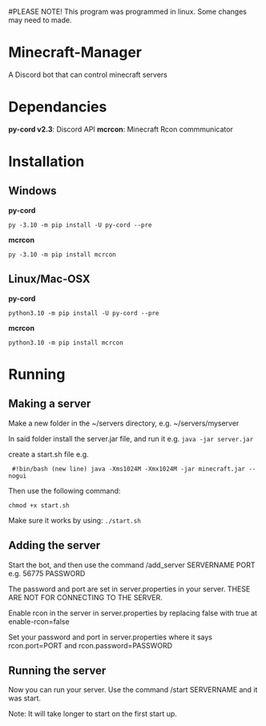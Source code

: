 #PLEASE NOTE!
This program was programmed in linux. Some changes may need to made.

# Minecraft-Manager
A Discord bot that can control minecraft servers

# Dependancies
**py-cord v2.3**: Discord API
**mcrcon**: Minecraft Rcon commmunicator

# Installation
## Windows
**py-cord**

```py -3.10 -m pip install -U py-cord --pre```

**mcrcon**

```py -3.10 -m pip install mcrcon```

## Linux/Mac-OSX
**py-cord**

```python3.10 -m pip install -U py-cord --pre```


**mcrcon**

```python3.10 -m pip install mcrcon```

# Running

## Making a server
Make a new folder in the ~/servers directory, e.g. ~/servers/myserver

In said folder install the server.jar file, and run it e.g. ```java -jar server.jar``` 

create a start.sh file e.g.

``` #!bin/bash (new line) java -Xms1024M -Xmx1024M -jar minecraft.jar --nogui```

Then use the following command:

```chmod +x start.sh```

Make sure it works by using: ```./start.sh```

## Adding the server
Start the bot, and then use the command /add_server SERVERNAME PORT e.g. 56775 PASSWORD

The password and port are set in server.properties in your server. THESE ARE NOT FOR CONNECTING TO THE SERVER. 

Enable rcon in the server in server.properties by replacing false with true at enable-rcon=false 

Set your password and port in server.properties where it says rcon.port=PORT and rcon.password=PASSWORD

## Running the server
Now you can run your server. Use the command /start SERVERNAME and it was start. 

Note: It will take longer to start on the first start up.
